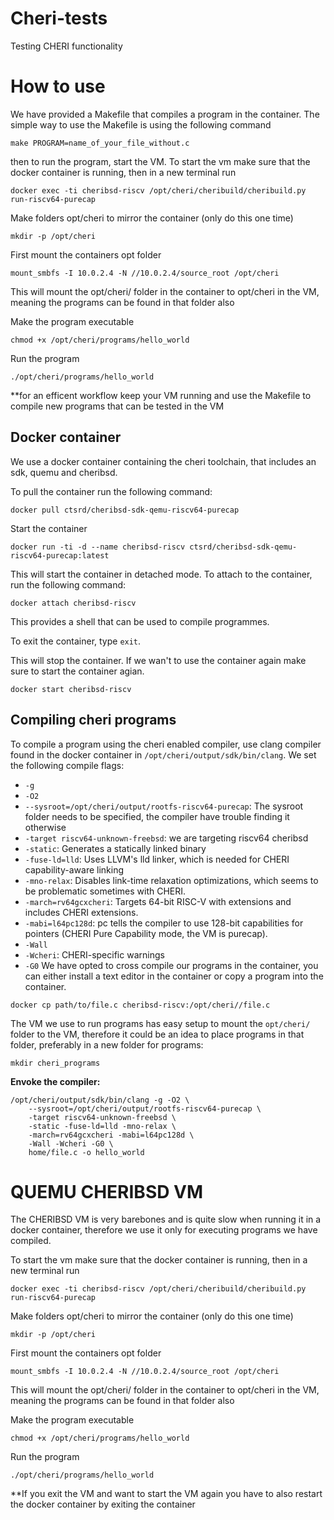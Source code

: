 # Cheri-tests
Testing CHERI functionality
# How to use
We have provided a Makefile that compiles a program in the container. The simple way to use the Makefile is using the following command
````
make PROGRAM=name_of_your_file_without.c
````
then to run the program, start the VM. To start the vm make sure that the docker container is running, then in a new terminal run
````
docker exec -ti cheribsd-riscv /opt/cheri/cheribuild/cheribuild.py run-riscv64-purecap
````
Make folders opt/cheri to mirror the container (only do this one time)
````
mkdir -p /opt/cheri
````
First mount the containers opt folder 
````
mount_smbfs -I 10.0.2.4 -N //10.0.2.4/source_root /opt/cheri
````
This will mount the opt/cheri/ folder in the container to opt/cheri in the VM, meaning the programs can be found in that folder also

Make the program executable
````
chmod +x /opt/cheri/programs/hello_world
````
Run the program
````
./opt/cheri/programs/hello_world
````

**for an efficent workflow keep your VM running and use the Makefile to compile new programs that can be tested in the VM

## Docker container
We use a docker container containing the cheri toolchain, that includes an sdk, quemu and cheribsd.

To pull the container run the following command:
````
docker pull ctsrd/cheribsd-sdk-qemu-riscv64-purecap
````
Start the container
````
docker run -ti -d --name cheribsd-riscv ctsrd/cheribsd-sdk-qemu-riscv64-purecap:latest
````
This will start the container in detached mode. To attach to the container, run the following command:
````
docker attach cheribsd-riscv
````
This provides a shell that can be used to compile programmes.

To exit the container, type ``exit``.

This will stop the container. If we wan't to use the container again make sure to start the container agian.
````
docker start cheribsd-riscv
````
## Compiling cheri programs
To compile a program using the cheri enabled compiler, use clang compiler found in the docker container in `/opt/cheri/output/sdk/bin/clang`. 
We set the following compile flags:
- ``-g`` 
- ``-O2``
- ``--sysroot=/opt/cheri/output/rootfs-riscv64-purecap``: The sysroot folder needs to be specified, the compiler have trouble finding it otherwise
- ``-target riscv64-unknown-freebsd``: we are targeting riscv64 cheribsd
- ``-static``: Generates a statically linked binary 
- ``-fuse-ld=lld``: Uses LLVM's lld linker, which is needed for CHERI capability-aware linking
- ``-mno-relax``: Disables link-time relaxation optimizations, which seems to be problematic sometimes with CHERI.
- ``-march=rv64gcxcheri``: Targets 64-bit RISC-V with extensions and includes CHERI extensions.
- ``-mabi=l64pc128d``: pc tells the compiler to use 128-bit capabilities for pointers (CHERI Pure Capability mode, the VM is purecap).
- ``-Wall``
- ``-Wcheri``: CHERI-specific warnings
- ``-G0``
We have opted to cross compile our programs in the container, you can either install a text editor in the container or copy a program into the container.
````
docker cp path/to/file.c cheribsd-riscv:/opt/cheri//file.c
````
The VM we use to run programs has easy setup to mount the ``opt/cheri/`` folder to the VM, therefore it could be an idea to place programs in that folder, preferably in a new folder for programs:

````
mkdir cheri_programs
````
**Envoke the compiler:**
````
/opt/cheri/output/sdk/bin/clang -g -O2 \
    --sysroot=/opt/cheri/output/rootfs-riscv64-purecap \
    -target riscv64-unknown-freebsd \
    -static -fuse-ld=lld -mno-relax \
    -march=rv64gcxcheri -mabi=l64pc128d \
    -Wall -Wcheri -G0 \
    home/file.c -o hello_world
````
# QUEMU CHERIBSD VM
The CHERIBSD VM is very barebones and is quite slow when running it in a docker container, therefore we use it only for executing programs we have compiled. 

To start the vm make sure that the docker container is running, then in a new terminal run 
````
docker exec -ti cheribsd-riscv /opt/cheri/cheribuild/cheribuild.py run-riscv64-purecap
````
Make folders opt/cheri to mirror the container (only do this one time)
````
mkdir -p /opt/cheri
````
First mount the containers opt folder 
````
mount_smbfs -I 10.0.2.4 -N //10.0.2.4/source_root /opt/cheri
````
This will mount the opt/cheri/ folder in the container to opt/cheri in the VM, meaning the programs can be found in that folder also

Make the program executable
````
chmod +x /opt/cheri/programs/hello_world
````
Run the program
````
./opt/cheri/programs/hello_world
````
**If you exit the VM and want to start the VM again you have to also restart the docker container by exiting the container 





